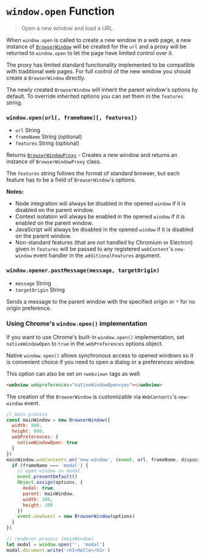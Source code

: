 # `window.open` Function

> Open a new window and load a URL.

When `window.open` is called to create a new window in a web page, a new instance
of [`BrowserWindow`](browser-window.md) will be created for the `url` and a proxy will be returned
to `window.open` to let the page have limited control over it.

The proxy has limited standard functionality implemented to be
compatible with traditional web pages. For full control of the new window
you should create a `BrowserWindow` directly.

The newly created `BrowserWindow` will inherit the parent window's options by
default. To override inherited options you can set them in the `features`
string.

### `window.open(url[, frameName][, features])`

* `url` String
* `frameName` String (optional)
* `features` String (optional)

Returns [`BrowserWindowProxy`](browser-window-proxy.md) - Creates a new window
and returns an instance of `BrowserWindowProxy` class.

The `features` string follows the format of standard browser, but each feature
has to be a field of `BrowserWindow`'s options.

**Notes:**

* Node integration will always be disabled in the opened `window` if it is
  disabled on the parent window.
* Context isolation will always be enabled in the opened `window` if it is
  enabled on the parent window.
* JavaScript will always be disabled in the opened `window` if it is disabled on
  the parent window.
* Non-standard features (that are not handled by Chromium or Electron) given in
  `features` will be passed to any registered `webContent`'s `new-window` event
  handler in the `additionalFeatures` argument.

### `window.opener.postMessage(message, targetOrigin)`

* `message` String
* `targetOrigin` String

Sends a message to the parent window with the specified origin or `*` for no
origin preference.

### Using Chrome's `window.open()` implementation

If you want to use Chrome's built-in `window.open()` implementation, set
`nativeWindowOpen` to `true` in the `webPreferences` options object.

Native `window.open()` allows synchronous access to opened windows so it is
convenient choice if you need to open a dialog or a preferences window.

This option can also be set on `<webview>` tags as well:

```html
<webview webpreferences="nativeWindowOpen=yes"></webview>
```

The creation of the `BrowserWindow` is customizable via `WebContents`'s
`new-window` event.

```javascript
// main process
const mainWindow = new BrowserWindow({
  width: 800,
  height: 600,
  webPreferences: {
    nativeWindowOpen: true
  }
})
mainWindow.webContents.on('new-window', (event, url, frameName, disposition, options, additionalFeatures, body) => {
  if (frameName === 'modal') {
    // open window as modal
    event.preventDefault()
    Object.assign(options, {
      modal: true,
      parent: mainWindow,
      width: 100,
      height: 100
    })
    event.newGuest = new BrowserWindow(options)
  }
})
```

```javascript
// renderer process (mainWindow)
let modal = window.open('', 'modal')
modal.document.write('<h1>Hello</h1>')
```
